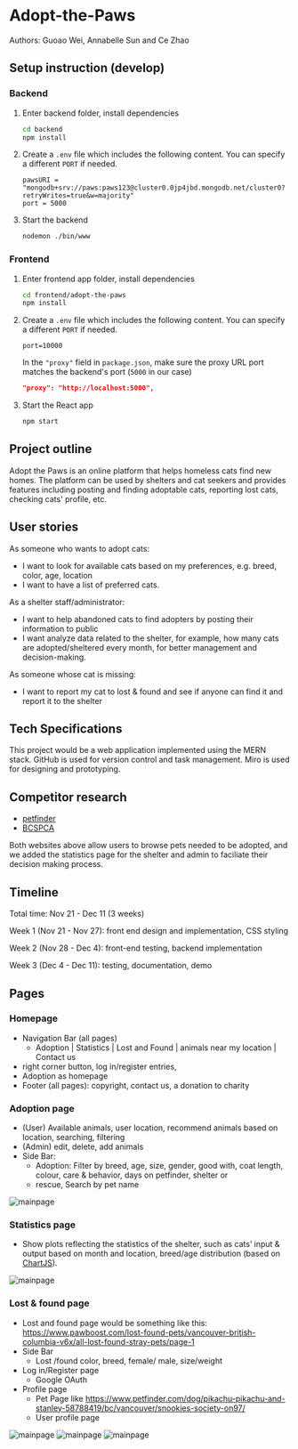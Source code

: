 # Adopt-the-Paws

Authors: Guoao Wei, Annabelle Sun and Ce Zhao

## Setup instruction (develop)

### Backend

1. Enter backend folder, install dependencies

   ```bash
   cd backend
   npm install
   ```

2. Create a `.env` file which includes the following content. You can specify a different `PORT` if needed.

   ```
   pawsURI = "mongodb+srv://paws:paws123@cluster0.0jp4jbd.mongodb.net/cluster0?retryWrites=true&w=majority"
   port = 5000
   ```
   
3. Start the backend
   ```bash
   nodemon ./bin/www
   ```

### Frontend

1. Enter frontend app folder, install dependencies
   
   ```bash
   cd frontend/adopt-the-paws
   npm install
   ```

2. Create a `.env` file which includes the following content. You can specify a different `PORT` if needed.

   ```
   port=10000
   ```  

   In the `"proxy"` field in `package.json`, make sure the proxy URL port matches the backend's port (`5000` in our case)

   ```json
   "proxy": "http://localhost:5000",
   ```

3. Start the React app
   
   ```bash
   npm start
   ```

## Project outline

Adopt the Paws is an online platform that helps homeless cats find new homes. The platform can be used by shelters and cat seekers and provides features including posting and finding adoptable cats, reporting lost cats, checking cats' profile, etc. 

## User stories

As someone who wants to adopt cats:

- I want to look for available cats based on my preferences, e.g. breed, color, age, location
- I want to have a list of preferred cats.

As a shelter staff/administrator:

- I want to help abandoned cats to find adopters by posting their information to public
- I want analyze data related to the shelter, for example, how many cats are adopted/sheltered every month, for better management and decision-making.

As someone whose cat is missing:

- I want to report my cat to lost & found and see if anyone can find it and report it to the shelter

## Tech Specifications

This project would be a web application implemented using the MERN stack. GitHub is used for version control and task management. Miro is used for designing and prototyping.

## Competitor research

- [petfinder](https://www.petfinder.com/)
- [BCSPCA](https://spca.bc.ca/?_ga=2.136427058.341548409.1668364166-2024482319.1667501076)

Both websites above allow users to browse pets needed to be adopted, and we added the statistics page for the shelter and admin to faciliate their decision making process.

## Timeline

Total time: Nov 21 - Dec 11 (3 weeks)

Week 1 (Nov 21 - Nov 27): front end design and implementation, CSS styling

Week 2 (Nov 28 - Dec 4): front-end testing, backend implementation 

Week 3 (Dec 4 - Dec 11): testing, documentation, demo

## Pages

### Homepage

- Navigation Bar (all pages)
  - Adoption | Statistics | Lost and Found | animals near my location | Contact us
- right corner button, log in/register entries, 
- Adoption as homepage
- Footer (all pages): copyright, contact us, a donation to charity

### Adoption page

- (User) Available animals, user location, recommend animals based on location, searching, filtering
- (Admin) edit, delete, add animals
- Side Bar: 
  - Adoption: Filter by breed, age, size, gender, good with, coat length, colour, care & behavior, days on petfinder, shelter or 
  - rescue, Search by pet name

![mainpage](img/mainpage.jpg)

### Statistics page

- Show plots reflecting the statistics of the shelter, such as cats’ input & output based on month and location, breed/age distribution (based on [ChartJS](https://www.chartjs.org/docs/latest/)).

![mainpage](img/statistic_page.jpg)

### Lost & found page

- Lost and found page would be something like this:	<https://www.pawboost.com/lost-found-pets/vancouver-british-columbia-v6x/all-lost-found-stray-pets/page-1>
- Side Bar
  - Lost /found color, breed, female/ male, size/weight
- Log in/Register page
  - Google OAuth
- Profile page
  - Pet Page like <https://www.petfinder.com/dog/pikachu-pikachu-and-stanley-58788419/bc/vancouver/snookies-society-on97/>
  - User profile page

![mainpage](img/lost_and_found.jpg)
![mainpage](img/user_profile.jpg)
![mainpage](img/pet_profile.jpg)



